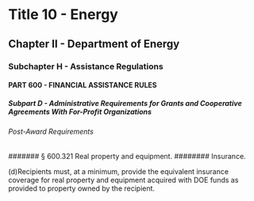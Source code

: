 
# Title 10 - Energy
## Chapter II - Department of Energy
### Subchapter H - Assistance Regulations
#### PART 600 - FINANCIAL ASSISTANCE RULES
##### Subpart D - Administrative Requirements for Grants and Cooperative Agreements With For-Profit Organizations
###### Post-Award Requirements
####### § 600.321 Real property and equipment.
######## Insurance.

(d)Recipients must, at a minimum, provide the equivalent insurance coverage for real property and equipment acquired with DOE funds as provided to property owned by the recipient.
